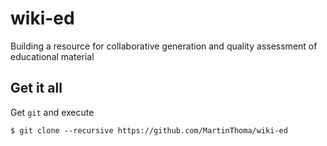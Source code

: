 # wiki-ed
Building a resource for collaborative generation and quality assessment of educational material


## Get it all

Get `git` and execute

```
$ git clone --recursive https://github.com/MartinThoma/wiki-ed
```